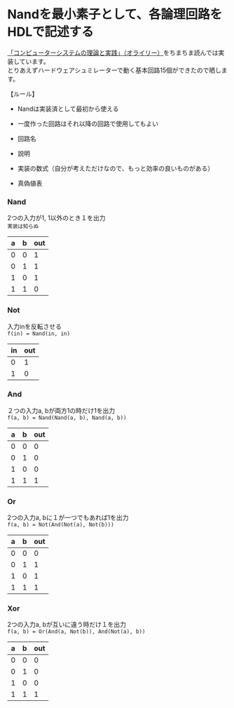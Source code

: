 # Nandを最小素子として、各論理回路をHDLで記述する
[「コンピューターシステムの理論と実践」（オライリー）](https://www.oreilly.co.jp/books/9784873117126/)をちまちま読んでは実装しています。  
とりあえずハードウェアシュミレーターで動く基本回路15個ができたので晒します。  

【ルール】
* Nandは実装済として最初から使える
* 一度作った回路はそれ以降の回路で使用してもよい

* 回路名
* 説明
* 実装の数式（自分が考えただけなので、もっと効率の良いものがある）
* 真偽値表


### Nand
2つの入力が1, 1以外のとき１を出力<br>
`実装は知らぬ`

| a | b | out |
|-|-|-|
| 0 | 0 | 1 |
| 0 | 1 | 1 |
| 1 | 0 | 1 |
| 1 | 1 | 0 |


### Not
入力inを反転させる<br>
`f(in) = Nand(in, in)`

| in | out |
|-|-|
| 0 | 1 |
| 1 | 0 |


### And
２つの入力a, bが両方1の時だけ1を出力<br>
`f(a, b) = Nand(Nand(a, b), Nand(a, b))`

| a | b | out |
|-|-|-|
| 0 | 0 | 0 |
| 0 | 1 | 0 |
| 1 | 0 | 0 |
| 1 | 1 | 1 |


### Or
2つの入力a, bに１が一つでもあれば1を出力<br>
`f(a, b) = Not(And(Not(a), Not(b)))`

| a | b | out |
|-|-|-|
| 0 | 0 | 0 |
| 0 | 1 | 1 |
| 1 | 0 | 1 |
| 1 | 1 | 1 |


### Xor
2つの入力a, bが互いに違う時だけ１を出力<br>
`f(a, b) = Or(And(a, Not(b)), And(Not(a), b))`

| a | b | out |
|-|-|-|
| 0 | 0 | 0 |
| 0 | 1 | 0 |
| 1 | 0 | 0 |
| 1 | 1 | 1 |
